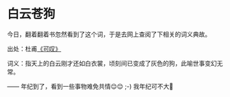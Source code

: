 # 白云苍狗

今日，翻着翻着书忽然看到了这个词，于是去网上查阅了下相关的词义典故。

出处：杜甫[《可叹》](https://so.gushiwen.cn/shiwenv_867688bb88be.aspx)

词义：指天上的白云刚才还如白衣裳，顷刻间已变成了灰色的狗，此喻世事变幻无常。



—— 年纪到了，看到一些事物难免共情😌😌 ;-) 我年纪可不大🤣

